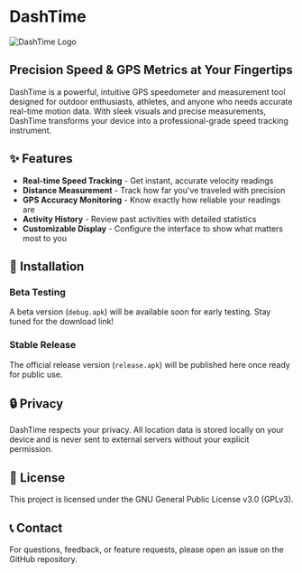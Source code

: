 # DashTime

![DashTime Logo](https://img.shields.io/badge/DashTime-GPS%20Speedometer-blue?style=for-the-badge)

## Precision Speed & GPS Metrics at Your Fingertips

DashTime is a powerful, intuitive GPS speedometer and measurement tool designed for outdoor enthusiasts, athletes, and anyone who needs accurate real-time motion data. With sleek visuals and precise measurements, DashTime transforms your device into a professional-grade speed tracking instrument.

## ✨ Features

- **Real-time Speed Tracking** - Get instant, accurate velocity readings
- **Distance Measurement** - Track how far you've traveled with precision
- **GPS Accuracy Monitoring** - Know exactly how reliable your readings are
- **Activity History** - Review past activities with detailed statistics
- **Customizable Display** - Configure the interface to show what matters most to you

## 📱 Installation

### Beta Testing
A beta version (`debug.apk`) will be available soon for early testing. Stay tuned for the download link!

### Stable Release
The official release version (`release.apk`) will be published here once ready for public use.

## 🔒 Privacy

DashTime respects your privacy. All location data is stored locally on your device and is never sent to external servers without your explicit permission.

## 📄 License

This project is licensed under the GNU General Public License v3.0 (GPLv3).

## 📞 Contact

For questions, feedback, or feature requests, please open an issue on the GitHub repository.
